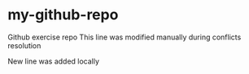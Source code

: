 # my-github-repo
Github exercise repo
This line was modified manually during conflicts resolution

New line was added locally